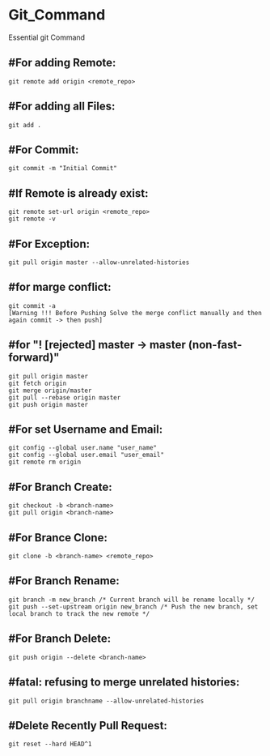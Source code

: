 # Git_Command
Essential git Command

#For adding Remote:
---------------------
    git remote add origin <remote_repo>

#For adding all Files:
----------------------
    git add .

#For Commit:
----------------------
    git commit -m "Initial Commit"

#If Remote is already exist:
-------------------------------
    git remote set-url origin <remote_repo>
    git remote -v

#For Exception:
------------------
    git pull origin master --allow-unrelated-histories

#for marge conflict:
------------------------
    git commit -a
    [Warning !!! Before Pushing Solve the merge conflict manually and then again commit -> then push]

#for  "! [rejected]        master -> master (non-fast-forward)"
--------------------------------------------------------------------
    git pull origin master
    git fetch origin
    git merge origin/master
    git pull --rebase origin master
    git push origin master
    
#For set Username and Email:
-----------------------------
    git config --global user.name "user_name"
    git config --global user.email "user_email"
    git remote rm origin

#For Branch Create:
--------------------
    git checkout -b <branch-name>
    git pull origin <branch-name>
    
#For Brance Clone:
--------------------
    git clone -b <branch-name> <remote_repo>

#For Branch Rename:
------------------------------
    git branch -m new_branch /* Current branch will be rename locally */
    git push --set-upstream origin new_branch /* Push the new branch, set local branch to track the new remote */

#For Branch Delete:
-------------------------
    git push origin --delete <branch-name>
    
#fatal: refusing to merge unrelated histories:
------------------------------------------------
    git pull origin branchname --allow-unrelated-histories

#Delete Recently Pull Request:
-----------------------------------
    git reset --hard HEAD^1

